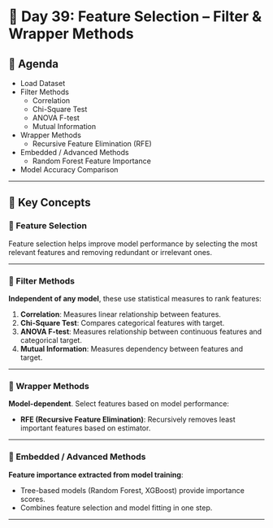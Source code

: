# 📘 Day 39: Feature Selection – Filter & Wrapper Methods

## 📌 Agenda  
- Load Dataset  
- Filter Methods  
  - Correlation  
  - Chi-Square Test  
  - ANOVA F-test  
  - Mutual Information  
- Wrapper Methods  
  - Recursive Feature Elimination (RFE)  
- Embedded / Advanced Methods  
  - Random Forest Feature Importance  
- Model Accuracy Comparison  

---

## 🧾 Key Concepts  

### 🔹 Feature Selection
Feature selection helps improve model performance by selecting the most relevant features and removing redundant or irrelevant ones.  

---

### 🔹 Filter Methods
**Independent of any model**, these use statistical measures to rank features:

1. **Correlation**: Measures linear relationship between features.  
2. **Chi-Square Test**: Compares categorical features with target.  
3. **ANOVA F-test**: Measures relationship between continuous features and categorical target.  
4. **Mutual Information**: Measures dependency between features and target.

---

### 🔹 Wrapper Methods
**Model-dependent**. Select features based on model performance:

- **RFE (Recursive Feature Elimination)**: Recursively removes least important features based on estimator.  

---

### 🔹 Embedded / Advanced Methods
**Feature importance extracted from model training**:

- Tree-based models (Random Forest, XGBoost) provide importance scores.  
- Combines feature selection and model fitting in one step.  

---
